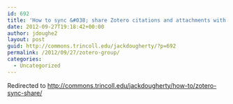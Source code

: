 ```yaml
---
id: 692
title: 'How to sync &#038; share Zotero citations and attachments with a group'
date: 2012-09-27T19:18:42+00:00
author: jdoughe2
layout: post
guid: http://commons.trincoll.edu/jackdougherty/?p=692
permalink: /2012/09/27/zotero-group/
categories:
  - Uncategorized
---
```

Redirected to <a href="http://commons.trincoll.edu/jackdougherty/how-to/zotero-sync-share/" target="_blank">http://commons.trincoll.edu/jackdougherty/how-to/zotero-sync-share/</a>